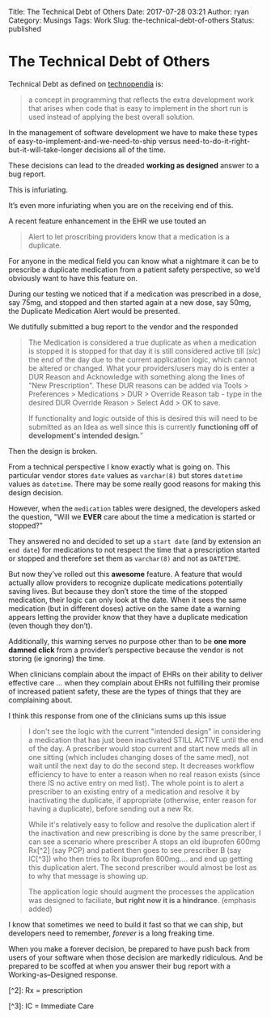 Title: The Technical Debt of Others
Date: 2017-07-28 03:21
Author: ryan
Category: Musings
Tags: Work
Slug: the-technical-debt-of-others
Status: published

# The Technical Debt of Others

Technical Debt as defined on [technopendia](https://www.techopedia.com) is:

> a concept in programming that reflects the extra development work that arises when code that is easy to implement in the short run is used instead of applying the best overall solution.

In the management of software development we have to make these types of easy-to-implement-and-we-need-to-ship versus need-to-do-it-right-but-it-will-take-longer decisions all of the time.

These decisions can lead to the dreaded **working as designed** answer to a bug report.

This is infuriating.

It’s even more infuriating when you are on the receiving end of this.

A recent feature enhancement in the EHR we use touted an

> Alert to let proscribing providers know that a medication is a duplicate.

For anyone in the medical field you can know what a nightmare it can be to prescribe a duplicate medication from a patient safety perspective, so we’d obviously want to have this feature on.

During our testing we noticed that if a medication was prescribed in a dose, say 75mg, and stopped and then started again at a new dose, say 50mg, the Duplicate Medication Alert would be presented.

We dutifully submitted a bug report to the vendor and the responded

> The Medication is considered a true duplicate as when a medication is stopped it is stopped for that day it is still considered active till (*sic*) the end of the day due to the current application logic, which cannot be altered or changed. What your providers/users may do is enter a DUR Reason and Acknowledge with something along the lines of "New Prescription". These DUR reasons can be added via Tools \> Preferences \> Medications \> DUR \> Override Reason tab - type in the desired DUR Override Reason \> Select Add \> OK to save.
>
> If functionality and logic outside of this is desired this will need to be submitted as an Idea as well since this is currently **functioning off of development's intended design.**”

Then the design is broken.

From a technical perspective I know exactly what is going on. This particular vendor stores `date` values as `varchar(8)` but stores `datetime` values as `datetime`. There may be some really good reasons for making this design decision.

However, when the `medication` tables were designed, the developers asked the question, "Will we **EVER** care about the time a medication is started or stopped?"

They answered no and decided to set up a `start date` (and by extension an `end date`) for medications to not respect the time that a prescription started or stopped and therefore set them as `varchar(8)` and not as `DATETIME`.

But now they’ve rolled out this **awesome** feature. A feature that would actually allow providers to recognize duplicate medications potentially saving lives. But because they don’t store the time of the stopped medication, their logic can only look at the date. When it sees the same medication (but in different doses) active on the same date a warning appears letting the provider know that they have a duplicate medication (even though they don’t).

Additionally, this warning serves no purpose other than to be **one more damned click** from a provider’s perspective because the vendor is not storing (ie ignoring) the time.

When clinicians complain about the impact of EHRs on their ability to deliver effective care ... when they complain about EHRs not fulfilling their promise of increased patient safety, these are the types of things that they are complaining about.

I think this response from one of the clinicians sums up this issue

> I don't see the logic with the current "intended design" in considering a medication that has just been inactivated STILL ACTIVE until the end of the day. A prescriber would stop current and start new meds all in one sitting (which includes changing doses of the same med), not wait until the next day to do the second step. It decreases workflow efficiency to have to enter a reason when no real reason exists (since there IS no active entry on med list). The whole point is to alert a prescriber to an existing entry of a medication and resolve it by inactivating the duplicate, if appropriate (otherwise, enter reason for having a duplicate), before sending out a new Rx.
>
> While it's relatively easy to follow and resolve the duplication alert if the inactivation and new prescribing is done by the same prescriber, I can see a scenario where prescriber A stops an old ibuprofen 600mg Rx\[\^2\] (say PCP) and patient then goes to see prescriber B (say IC\[\^3\]) who then tries to Rx ibuprofen 800mg…. and end up getting this duplication alert. The second prescriber would almost be lost as to why that message is showing up.
>
> The application logic should augment the processes the application was designed to faciliate, **but right now it is a hindrance**. (emphasis added)

I know that sometimes we need to build it fast so that we can ship, but developers need to remember, *forever* is a long freaking time.

When you make a forever decision, be prepared to have push back from users of your software when those decision are markedly ridiculous. And be prepared to be scoffed at when you answer their bug report with a Working-as–Designed response.

\[\^2\]: Rx = prescription

\[\^3\]: IC = Immediate Care
